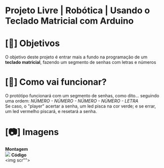 # Projeto Livre | Robótica | Usando o Teclado Matricial com Arduino

# [📰] Objetivos 
O objetivo deste projeto é entrar mais a fundo na programação de um **teclado matricial**, fazendo um segmento de senhas com letras e números

# [🤖] Como vai funcionar?
O protótipo funcionará com um segmento de senhas, como dito... seguindo uma ordem: *NÚMERO - NÚMERO - NÚMERO - NÚMERO - LETRA* <br>
Se caso, o "player" acertar a senha, um led pisca na cor verde; e se errar, um led vermelho piscará, e resetará a senha.

# [📷] Imagens
**Montagem** <br>
<img src="https://github.com/ViolinistaEstudante/projeto_livre_robotica/assets/132099734/6d9b4823-fe93-40c8-bbd2-19c55bc01b76">
**Código** <br>
<img scr"">





